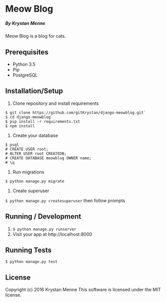 # Meow Blog

##### By Krystan Menne

Meow Blog is a blog for cats.

## Prerequisites
* Python 3.5
* Pip
* PostgreSQL

## Installation/Setup
1. Clone repository and install requirements

  ```
  $ git clone https://github.com/gitKrystan/django-meowblog.git`
  $ cd django-meowblog
  $ pip install -r requirements.txt
  $ npm install
  ```
1. Create your database

  ```
  $ psql
  # CREATE USER root;
  # ALTER USER root CREATEDB;
  # CREATE DATABASE meowblog OWNER name;
  # \q
  ```
1. Run migrations

  ```
  $ python manage.py migrate
  ```
1. Create superuser

  `$ python manage.py createsuperuser` then follow prompts

## Running / Development
1. `$ python manage.py runserver `
1. Visit your app at http://localhost:8000

## Running Tests
`$ python manage.py test`

## License
Copyright (c) 2016 Krystan Menne
This software is licensed under the MIT license.
